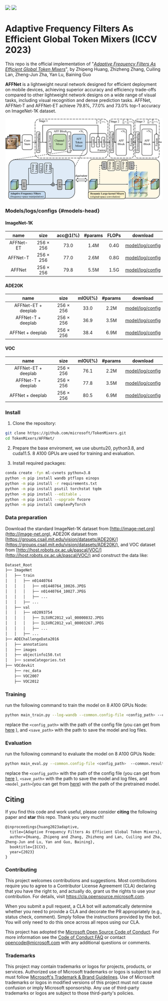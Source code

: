 <a href="https://arxiv.org/abs/2307.14008"><img src="https://img.shields.io/badge/arXiv-2203.06108-b31b1b.svg" height=22.5></a>
<a href="https://arxiv.org/abs/2307.14008"><img src="https://img.shields.io/static/v1?label=ICCV &message=2023&color=red" height=22.5></a> 

# Adaptive Frequency Filters As Efficient Global Token Mixers (ICCV 2023)

This repo is the official implementation of "*[Adaptive Frequency Filters As Efficient Global Token Mixers](https://arxiv.org/abs/2307.14008)*", by Zhipeng Huang, Zhizheng Zhang, Cuiling Lan, Zheng-Jun Zha, Yan Lu, Baining Guo


**AFFNet** is a lightweight neural network designed for efficient deployment on mobile devices, achieving superior accuracy and efficiency trade-offs compared to other lightweight network designs on a wide range of visual tasks, including visual recognition and dense prediction tasks. AFFNet, AFFNet-T and AFFNet-ET achieve 79.8\%, 77.0\% and 73.0\% top-1 accuracy on ImageNet-1K dataset.

![AFFNet](pipeline.png)

### Models/logs/configs {#models-head}

#### ImageNet-1K

| name | size |acc@1(%) | #params | FLOPs | download |
|:---:|:---:|:---:| :---:| :---:|:---:|
| AFFNet-ET | 256 $\times$ 256 | 73.0 | 1.4M | 0.4G | [model/log/config](https://1drv.ms/f/s!AjKVODXuNei2gRohpLEiih31-T24?e=KSOEZ5)|
| AFFNet-T | 256 $\times$ 256 | 77.0 | 2.6M | 0.8G | [model/log/config](https://1drv.ms/f/s!AjKVODXuNei2gR3bxUACGV1s-NCt?e=WrEVTC)|
| AFFNet | 256 $\times$ 256 | 79.8 | 5.5M | 1.5G | [model/log/config](https://1drv.ms/f/s!AjKVODXuNei2gRckRc6eJ4kB8dW3?e=7comla)|


#### ADE20K
| name | size | mIOU(%) | #params | download |
|:---:|:---:|:---:| :---:| :---:|
| AFFNet-ET + deeplab | 256 $\times$ 256 | 33.0 | 2.2M | [model/log/config](https://1drv.ms/f/s!AjKVODXuNei2gRuknb2AkG0rFxtY?e=2aitPh)|
| AFFNet-T + deeplab | 256 $\times$ 256 | 36.9 | 3.5M | [model/log/config](https://1drv.ms/f/s!AjKVODXuNei2gRuknb2AkG0rFxtY?e=2aitPh)|
| AFFNet + deeplab | 256 $\times$ 256 | 38.4 | 6.9M | [model/log/config](https://1drv.ms/f/s!AjKVODXuNei2gRiSzBrJqE2SVAex?e=JHeo5F)|

#### VOC
| name | size | mIOU(%) | #params | download |
|:---:|:---:|:---:| :---:| :---:|
| AFFNet-ET + deeplab | 256 $\times$ 256 | 76.1 | 2.2M | [model/log/config](https://1drv.ms/f/s!AjKVODXuNei2gRyIz-KLsycCaWkJ?e=4w4De0)|
| AFFNet-T + deeplab | 256 $\times$ 256 | 77.8 | 3.5M | [model/log/config](https://1drv.ms/f/s!AjKVODXuNei2gR9_2V1Qn9QNgErc?e=YpCuKX)|
| AFFNet + deeplab | 256 $\times$ 256 | 80.5 | 6.9M | [model/log/config](https://1drv.ms/f/s!AjKVODXuNei2gRnr638DY4MgJyoL?e=ycqVco)|



### Install
 

1. Clone the repository:
```bash
git clone https://github.com/microsoft/TokenMixers.git
cd TokenMixers/AFFNet/
```

2. Prepare the base enviroment, we use ubuntu20, python3.8, and cuda11.5. 8 A100 GPUs are used for training and evaluation.

3. Install required packages:
```bash
conda create -fyn ml-cvnets python=3.8
python -m pip install wandb ptflops einops
python -m pip install -r requirements.txt
python -m pip install psutil torchstat tqdm
python -m pip install --editable .
python -m pip install --upgrade fvcore
python -m pip install complexPyTorch
```

### Data preparation

Download the standard ImageNet-1K dataset from [http://image-net.org](http://image-net.org), ADE20K dataset from [https://groups.csail.mit.edu/vision/datasets/ADE20K/](https://groups.csail.mit.edu/vision/datasets/ADE20K/), and VOC dataset from [http://host.robots.ox.ac.uk/pascal/VOC/](http://host.robots.ox.ac.uk/pascal/VOC/) and construct the data like:
```bash
Dataset_Root  
├── ImageNet  
│   ├── train  
│   │   ├── n01440764  
│   │   │   ├── n01440764_10026.JPEG  
│   │   │   ├── n01440764_10027.JPEG  
│   │   │   ├── ...  
│   │   ├── ...  
│   ├── val  
│   │   ├── n02093754  
│   │   │   ├── ILSVRC2012_val_00000832.JPEG  
│   │   │   ├── ILSVRC2012_val_00003267.JPEG  
│   │   │   ├── ...  
│   │   ├── ...  
├── ADEChallengeData2016  
│   ├── annotations  
│   ├── images  
│   ├── objectinfo150.txt  
│   ├── sceneCategories.txt  
├── VOCdevkit  
    ├── rec_data  
    ├── VOC2007  
    ├── VOC2012  

```


### Training
run the following command to train the model on 8 A100 GPUs Node:
```bash
python main_train.py --log-wandb --common.config-file <config_path> --common.results-loc <save_path>
```
replace the `<config_path>` with the path of the config file (you can get from [here](#modelslogsconfigs-models-head) ), and `<save_path>` with the path to save the model and log files.

### Evaluation
run the following command to evaluate the model on 8 A100 GPUs Node:
```bash
python main_eval.py --common.config-file <config_path>  --common.results-loc <save_path> --model.classification.pretrained <model_path>
```
replace the `<config_path>` with the path of the config file (you can get from [here](#modelslogsconfigs-models-head) ), `<save_path>` with the path to save the model and log files, and `<model_path>`(you can get from [here](#modelslogsconfigs-models-head)) with the path of the pretrained model.



## Citing
If you find this code and work useful, please consider **citing** the following paper and **star** this repo. Thank you very much!
```
@inproceedings{huang2023adaptive,
  title={Adaptive Frequency Filters As Efficient Global Token Mixers},
  author={Huang, Zhipeng and Zhang, Zhizheng and Lan, Cuiling and Zha, Zheng-Jun and Lu, Yan and Guo, Baining},
  booktitle={ICCV},
  year={2023}
}
```
 

### Contributing

This project welcomes contributions and suggestions.  Most contributions require you to agree to a
Contributor License Agreement (CLA) declaring that you have the right to, and actually do, grant us
the rights to use your contribution. For details, visit https://cla.opensource.microsoft.com.

When you submit a pull request, a CLA bot will automatically determine whether you need to provide
a CLA and decorate the PR appropriately (e.g., status check, comment). Simply follow the instructions
provided by the bot. You will only need to do this once across all repos using our CLA.

This project has adopted the [Microsoft Open Source Code of Conduct](https://opensource.microsoft.com/codeofconduct/).
For more information see the [Code of Conduct FAQ](https://opensource.microsoft.com/codeofconduct/faq/) or
contact [opencode@microsoft.com](mailto:opencode@microsoft.com) with any additional questions or comments.

### Trademarks

This project may contain trademarks or logos for projects, products, or services. Authorized use of Microsoft 
trademarks or logos is subject to and must follow 
[Microsoft's Trademark & Brand Guidelines](https://www.microsoft.com/en-us/legal/intellectualproperty/trademarks/usage/general).
Use of Microsoft trademarks or logos in modified versions of this project must not cause confusion or imply Microsoft sponsorship.
Any use of third-party trademarks or logos are subject to those third-party's policies.

